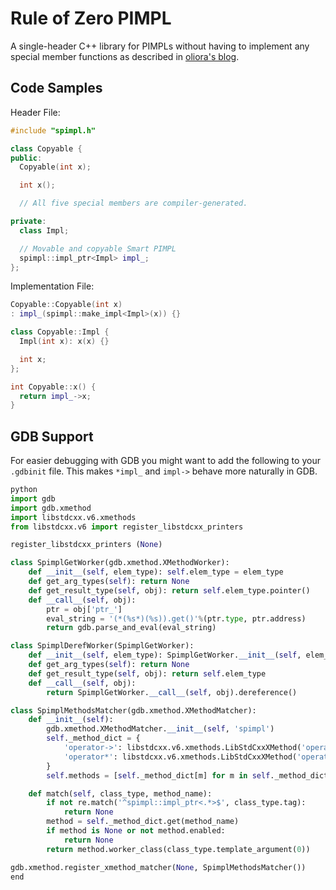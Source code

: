 # Rule of Zero PIMPL

A single-header C++ library for PIMPLs without having to implement any special member functions as described in [oliora's blog](http://oliora.github.io/2015/12/29/pimpl-and-rule-of-zero.html).

## Code Samples

Header File:

```cpp
#include "spimpl.h"

class Copyable {
public:
  Copyable(int x);

  int x();

  // All five special members are compiler-generated.

private:
  class Impl;

  // Movable and copyable Smart PIMPL
  spimpl::impl_ptr<Impl> impl_;
};
```

Implementation File:

```cpp
Copyable::Copyable(int x)
: impl_(spimpl::make_impl<Impl>(x)) {}

class Copyable::Impl {
  Impl(int x): x(x) {}

  int x;
};

int Copyable::x() {
  return impl_->x;
}
```

## GDB Support

For easier debugging with GDB you might want to add the following to your
`.gdbinit` file. This makes `*impl_` and `impl->` behave more naturally in
GDB.

```py
python
import gdb
import gdb.xmethod
import libstdcxx.v6.xmethods
from libstdcxx.v6 import register_libstdcxx_printers

register_libstdcxx_printers (None)

class SpimplGetWorker(gdb.xmethod.XMethodWorker):
    def __init__(self, elem_type): self.elem_type = elem_type
    def get_arg_types(self): return None
    def get_result_type(self, obj): return self.elem_type.pointer()
    def __call__(self, obj):
        ptr = obj['ptr_']
        eval_string = '(*(%s*)(%s)).get()'%(ptr.type, ptr.address)
        return gdb.parse_and_eval(eval_string)

class SpimplDerefWorker(SpimplGetWorker):
    def __init__(self, elem_type): SpimplGetWorker.__init__(self, elem_type)
    def get_arg_types(self): return None
    def get_result_type(self, obj): return self.elem_type
    def __call__(self, obj):
        return SpimplGetWorker.__call__(self, obj).dereference()

class SpimplMethodsMatcher(gdb.xmethod.XMethodMatcher):
    def __init__(self):
        gdb.xmethod.XMethodMatcher.__init__(self, 'spimpl')
        self._method_dict = {
            'operator->': libstdcxx.v6.xmethods.LibStdCxxXMethod('operator->', SpimplGetWorker),
            'operator*': libstdcxx.v6.xmethods.LibStdCxxXMethod('operator*', SpimplDerefWorker),
        }
        self.methods = [self._method_dict[m] for m in self._method_dict]

    def match(self, class_type, method_name):
        if not re.match('^spimpl::impl_ptr<.*>$', class_type.tag):
            return None
        method = self._method_dict.get(method_name)
        if method is None or not method.enabled:
            return None
        return method.worker_class(class_type.template_argument(0))

gdb.xmethod.register_xmethod_matcher(None, SpimplMethodsMatcher())
end
```
